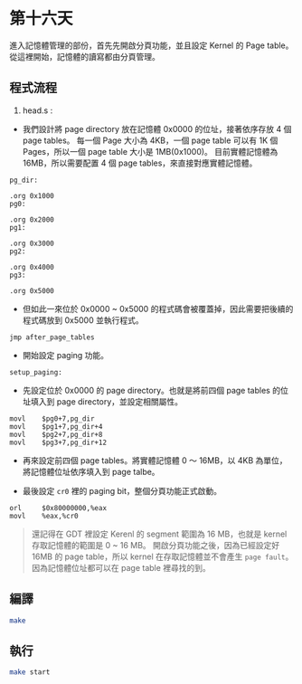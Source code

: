 # 第十六天

進入記憶體管理的部份，首先先開啟分頁功能，並且設定 Kernel 的 Page table。從這裡開始，記憶體的讀寫都由分頁管理。

## 程式流程

1. head.s :

* 我們設計將 page directory 放在記憶體 0x0000 的位址，接著依序存放 4 個 page tables。
每一個 Page 大小為 4KB，一個 page table 可以有 1K 個 Pages，所以一個 page table 大小是 1MB(0x1000)。
目前實體記憶體為 16MB，所以需要配置 4 個 page tables，來直接對應實體記憶體。

```
pg_dir:

.org 0x1000
pg0:

.org 0x2000
pg1:

.org 0x3000
pg2:

.org 0x4000
pg3:

.org 0x5000
```

* 但如此一來位於 0x0000 ~ 0x5000 的程式碼會被覆蓋掉，因此需要把後續的程式碼放到 0x5000 並執行程式。
```
jmp	after_page_tables
```

* 開始設定 paging 功能。
```
setup_paging:
```

* 先設定位於 0x0000 的 page directory。也就是將前四個 page tables 的位址填入到 page directory，並設定相關屬性。
````
movl    $pg0+7,pg_dir
movl    $pg1+7,pg_dir+4	
movl    $pg2+7,pg_dir+8	
movl    $pg3+7,pg_dir+12
````

* 再來設定前四個 page tables。將實體記憶體 0 ～ 16MB，以 4KB 為單位，將記憶體位址依序填入到 page talbe。

* 最後設定 `cr0` 裡的 paging bit，整個分頁功能正式啟動。
```
orl     $0x80000000,%eax
movl    %eax,%cr0
```

> 還記得在 GDT 裡設定 Kerenl 的 segment 範圍為 16 MB，也就是 kernel 存取記憶體的範圍是 0 ~ 16 MB。
開啟分頁功能之後，因為已經設定好 16MB 的 page table，所以 kernel 在存取記憶體並不會產生 `page fault`。
因為記憶體位址都可以在 page table 裡尋找的到。

## 編譯
```bash
make
```

## 執行
```bash
make start
```
